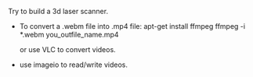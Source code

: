 Try to build a 3d laser scanner.

* To convert a .webm file into .mp4 file:
  apt-get install ffmpeg
  ffmpeg -i *.webm you_outfile_name.mp4

  or use VLC to convert videos.

* use imageio to read/write videos.